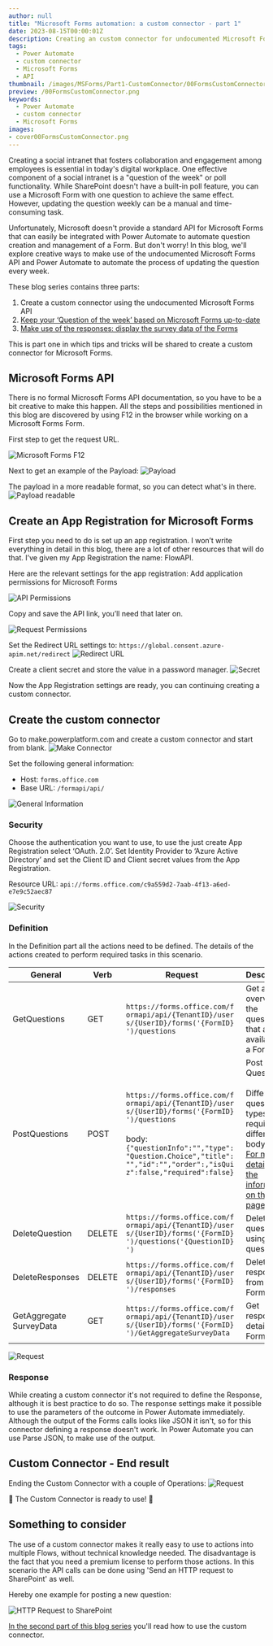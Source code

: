 ```yaml
---
author: null
title: "Microsoft Forms automation: a custom connector - part 1"
date: 2023-08-15T00:00:01Z
description: Creating an custom connector for undocumented Microsoft Forms API
tags:
  - Power Automate
  - custom connector
  - Microsoft Forms 
  - API
thumbnail: /images/MSForms/Part1-CustomConnector/00FormsCustomConnector.png
preview: /00FormsCustomConnector.png
keywords:
  - Power Automate
  - custom connector
  - Microsoft Forms
images:
- cover00FormsCustomConnector.png
---
```



Creating a social intranet that fosters collaboration and engagement among employees is essential in today's digital workplace. One effective component of a social intranet is a "question of the week" or poll functionality. While SharePoint doesn't have a built-in poll feature, you can use a Microsoft Form with one question to achieve the same effect. However, updating the question weekly can be a manual and time-consuming task.

Unfortunately, Microsoft doesn't provide a standard API for Microsoft Forms that can easily be integrated with Power Automate to automate question creation and management of a Form. But don't worry! In this blog, we'll explore creative ways to make use of the undocumented Microsoft Forms API and Power Automate to automate the process of updating the question every week.

These blog series contains three parts:
1.	Create a custom connector using the undocumented Microsoft Forms API
2.	[Keep your ‘Question of the week’ based on Microsoft Forms up-to-date](/blog/msforms-part2-questionoftheweek/)
3.	[Make use of the responses: display the survey data of the Forms](/blog/msforms-part3-dashboard/)

This is part one in which tips and tricks will be shared to create a custom connector for Microsoft Forms.


## Microsoft Forms API
There is no formal Microsoft Forms API documentation, so you have to be a bit creative to make this happen.
All the steps and possibilities mentioned in this blog are discovered by using F12 in the browser while working on a Microsoft Forms Form. 

First step to get the request URL.

![Microsoft Forms F12](/images/MSForms/Part1-CustomConnector/1-FormsF12.png)

Next to get an example of the Payload:
![Payload](/images/MSForms/Part1-CustomConnector/2-Payload.png)

The payload in a more readable format, so you can detect what's in there.
![Payload readable](/images/MSForms/Part1-CustomConnector/3-PayloadReadible.png)

## Create an App Registration for Microsoft Forms 
First step you need to do is set up an app registration. I won’t write everything in detail in this blog, there are a lot of other resources that will do that. 
I’ve given my App Registration the name: FlowAPI.

Here are the relevant settings for the app registration:
Add application permissions for Microsoft Forms 


![API Permissions](/images/MSForms/Part1-CustomConnector/4-APIPermissions.png)

Copy and save the API link, you’ll need that later on.

![Request Permissions](/images/MSForms/Part1-CustomConnector/5-RequestPermissions.png)

Set the Redirect URL settings to: `https://global.consent.azure-apim.net/redirect`
![Redirect URL](/images/MSForms/Part1-CustomConnector/6-RedirectURL.png)

Create a client secret and store the value in a password manager.
![Secret](/images/MSForms/Part1-CustomConnector/7-Secret.png)

Now the App Registration settings are ready, you can continuing creating a custom connector. 

## Create the custom connector
Go to make.powerplatform.com and create a custom connector and start from blank.
![Make Connector](/images/MSForms/Part1-CustomConnector/8-MakeConnector.png)


Set the following general information:
* Host: `forms.office.com`
* Base URL: `/formapi/api/`


![General Information](/images/MSForms/Part1-CustomConnector/9-GeneralInformation.png)

### Security
Choose the authentication you want to use, to use the just create App Registration select ‘OAuth. 2.0’.
Set Identity Provider to ‘Azure Active Directory’ and set the Client ID and Client secret values from the App Registration.

Resource URL: `api://forms.office.com/c9a559d2-7aab-4f13-a6ed-e7e9c52aec87`


![Security](/images/MSForms/Part1-CustomConnector/10-Security.png)



### Definition
In the Definition part all the actions need to be defined.
The details of the actions created to perform required tasks in this scenario. 


|General|Verb |Request |Description|
|--|--|-------|-------|
|GetQuestions |GET |<div style="width:220px; word-wrap:break-word;">`https://forms.office.com/formapi/api/{TenantID}/users/{UserID}/forms('{FormID}')/questions` </div>   |Get an overview of the questions that are available on a Form 
|PostQuestions   |POST   | <div style="width:220px; word-wrap:break-word;">`https://forms.office.com/formapi/api/{TenantID}/users/{UserID}/forms('{FormID}')/questions` <br/> <br/> body: `{"questionInfo":"","type":"Question.Choice","title":"","id":"","order":,"isQuiz":false,"required":false}` </div> | Post a Question <br/><br/>Different question types require different body. <br/> [For more details read the information on this page.](https://www.burgersandbytes.nl/page/msformapi) |
|DeleteQuestion  |DELETE   |<div style="width:220px; word-wrap:break-word;"> `https://forms.office.com/formapi/api/{TenantID}/users/{UserID}/forms('{FormID}')/questions('{QuestionID}')` </div>  | Delete a question using the questionid  |
|DeleteResponses |DELETE|<div style="width:220px; word-wrap:break-word;"> `https://forms.office.com/formapi/api/{TenantID}/users/{UserID}/forms('{FormID}')/responses` </div>|Delete responses from a Form|
|<div style="width:115px; word-wrap:break-word;">GetAggregateSurveyData</div>|GET|<div style="width:220px; word-wrap:break-word;">`https://forms.office.com/formapi/api/{TenantID}/users/{UserID}/forms('{FormID}')/GetAggregateSurveyData`</div>| Get response details of a Form| 


![Request](/images/MSForms/Part1-CustomConnector/11-Request.png)


### Response
While creating a custom connector it's not required to define the Response, although it is best practice to do so. The response settings make it possible to use the parameters of the outcome in Power Automate immediately.
Although the output of the Forms calls looks like JSON it isn't, so for this connector defining a response doesn't work. In Power Automate you can use Parse JSON, to make use of the output.

## Custom Connector - End result
Ending the Custom Connector with a couple of Operations:
![Request](/images/MSForms/Part1-CustomConnector/12-ConnectorOperations.png)

🎉 The Custom Connector is ready to use! 🎉


## Something to consider
The use of a custom connector makes it really easy to use to actions into multiple Flows, without technical knowledge needed.
The disadvantage is the fact that you need a premium license to perform those actions.
In this scenario the API calls can be done using 'Send an HTTP request to SharePoint' as well.

Hereby one example for posting a new question:

![HTTP Request to SharePoint](/images/MSForms/Part1-CustomConnector/13-PostHTTPSharePoint.png)

[In the second part of this blog series](/blog/msforms-part2-questionoftheweek/) you'll read how to use the custom connector.
